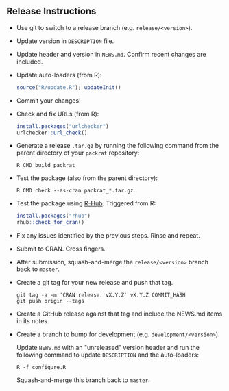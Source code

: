 ## Release Instructions

-   Use git to switch to a release branch (e.g. `release/<version>`).

-   Update version in `DESCRIPTION` file.

-   Update header and version in `NEWS.md`. Confirm recent changes are included.

-   Update auto-loaders (from R):

    ```r
    source("R/update.R"); updateInit()
    ```

-   Commit your changes!

-   Check and fix URLs (from R):

    ```r
    install.packages("urlchecker")
    urlchecker::url_check()
    ```

-   Generate a release `.tar.gz` by running the following command from the
    parent directory of your `packrat` repository:
    
    ```console
    R CMD build packrat
    ```

-   Test the package (also from the parent directory):

    ```console
    R CMD check --as-cran packrat_*.tar.gz
    ```
    
-   Test the package using [R-Hub](https://docs.r-hub.io). Triggered from R:

    ```r
    install.packages("rhub")
    rhub::check_for_cran()
    ```

-   Fix any issues identified by the previous steps. Rinse and repeat.

-   Submit to CRAN. Cross fingers.
    
-   After submission, squash-and-merge the `release/<version>` branch back to 
    `master`.

-   Create a git tag for your new release and push that tag.

    ```console
    git tag -a -m 'CRAN release: vX.Y.Z' vX.Y.Z COMMIT_HASH
    git push origin --tags
    ```

-   Create a GitHub release against that tag and include the NEWS.md items in
    its notes.

-   Create a branch to bump for development (e.g. `development/<version>`).

    Update `NEWS.md` with an "unreleased" version header and run the following
    command to update `DESCRIPTION` and the auto-loaders:
    
    ```console
    R -f configure.R
    ```

    Squash-and-merge this branch back to `master`.
